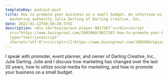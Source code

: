 ```yaml
---
templateKey: podcast-post
title: How to promote your business on a small budget. An interview with
  marketing authority Julie Darling of Darling Creative, Inc.
date: 2022-01-22T04:50:20.574Z
description: <div id="buzzsprout-player-9817367"></div><script
  src="https://www.buzzsprout.com/1903968/9817367-how-to-promote-your-business-on-a-small-budget-an-interview-with-marketing-authority-julie-darling-of-darling-creative-inc.js?container_id=buzzsprout-player-9817367&player=small"
  type="text/javascript"
  charset="utf-8"></script>\[](https://www.buzzsprout.com/1903968/episodes#)
---
```



I speak with promoter, event planner, and owner of Darling Creative, Inc., Julie Darling. Julie and I discuss how marketing has changed over the last 20 years, how to utilize social media for marketing, and how to promote your business on a small budget.